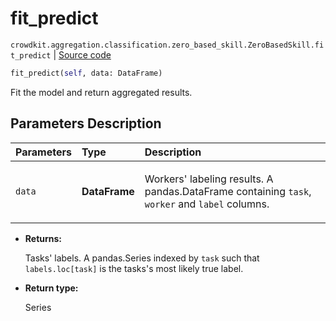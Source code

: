 # fit_predict
`crowdkit.aggregation.classification.zero_based_skill.ZeroBasedSkill.fit_predict` | [Source code](https://github.com/Toloka/crowd-kit/blob/v1.2.0/crowdkit/aggregation/classification/zero_based_skill.py#L126)

```python
fit_predict(self, data: DataFrame)
```

Fit the model and return aggregated results.

## Parameters Description

| Parameters | Type | Description |
| :----------| :----| :-----------|
`data`|**DataFrame**|<p>Workers&#x27; labeling results. A pandas.DataFrame containing `task`, `worker` and `label` columns.</p>

* **Returns:**

  Tasks' labels.
A pandas.Series indexed by `task` such that `labels.loc[task]`
is the tasks's most likely true label.

* **Return type:**

  Series
